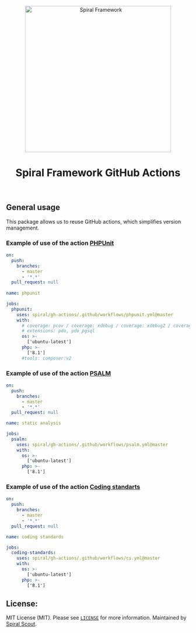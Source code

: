 <p align="center">
    <img src="https://user-images.githubusercontent.com/2461257/112313394-d926c580-8cb8-11eb-84ea-717df4e4d167.png" width="400" alt="Spiral Framework">
    <h1 align="center">Spiral Framework GitHub Actions</h1>
    <br>
</p>


## General usage

This package allows us to reuse GitHub actions, which simplifies version management.

### Example of use of the action [PHPUnit](https://github.com/sebastianbergmann/phpunit)

```yml
on:
  push:
    branches:
      - master
      - '*.*'
  pull_request: null
  
name: phpunit

jobs:
  phpunit:
    uses: spiral/gh-actions/.github/workflows/phpunit.yml@master
    with:
      # coverage: pcov / coverage: xdebug / coverage: xdebug2 / coverage: none 
      # extensions: pdo, pdo_pgsql
      os: >-
        ['ubuntu-latest']
      php: >-
        ['8.1']
      #tools: composer:v2 
```

### Example of use of the action [PSALM](https://github.com/vimeo/psalm)

```yml
on:
  push:
    branches:
      - master
      - '*.*'
  pull_request: null

name: static analysis

jobs:
  psalm:
    uses: spiral/gh-actions/.github/workflows/psalm.yml@master
    with:
      os: >-
        ['ubuntu-latest']
      php: >-
        ['8.1']
```

### Example of use of the action [Coding standarts](https://github.com/spiral/code-style)

```yml
on:
  push:
    branches:
      - master
      - '*.*'
  pull_request: null

name: coding standards

jobs:
  coding-standards:
    uses: spiral/gh-actions/.github/workflows/cs.yml@master
    with:
      os: >-
        ['ubuntu-latest']
      php: >-
        ['8.1']
```

License:
--------
MIT License (MIT). Please see [`LICENSE`](./LICENSE) for more information. Maintained by [Spiral Scout](https://spiralscout.com).
